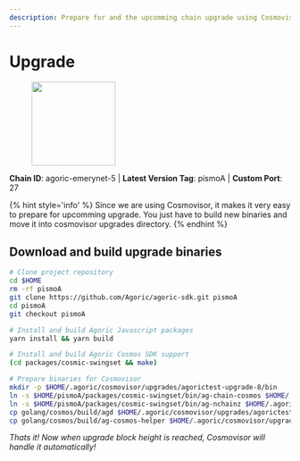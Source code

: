 ```yaml
---
description: Prepare for and the upcomming chain upgrade using Cosmovisor.
---
```


# Upgrade

<figure><img src="https://raw.githubusercontent.com/kj89/testnet_manuals/main/pingpub/logos/agoric.png" width="150" alt=""><figcaption></figcaption></figure>

**Chain ID**: agoric-emerynet-5 | **Latest Version Tag**: pismoA | **Custom Port**: 27

{% hint style='info' %}
Since we are using Cosmovisor, it makes it very easy to prepare for upcomming upgrade.
You just have to build new binaries and move it into cosmovisor upgrades directory.
{% endhint %}

## Download and build upgrade binaries

```bash
# Clone project repository
cd $HOME
rm -rf pismoA
git clone https://github.com/Agoric/agoric-sdk.git pismoA
cd pismoA
git checkout pismoA

# Install and build Agoric Javascript packages
yarn install && yarn build

# Install and build Agoric Cosmos SDK support
(cd packages/cosmic-swingset && make)

# Prepare binaries for Cosmovisor
mkdir -p $HOME/.agoric/cosmovisor/upgrades/agorictest-upgrade-8/bin
ln -s $HOME/pismoA/packages/cosmic-swingset/bin/ag-chain-cosmos $HOME/.agoric/cosmovisor/upgrades/agorictest-upgrade-8/bin/ag-chain-cosmos
ln -s $HOME/pismoA/packages/cosmic-swingset/bin/ag-nchainz $HOME/.agoric/cosmovisor/upgrades/agorictest-upgrade-8/bin/ag-nchainz
cp golang/cosmos/build/agd $HOME/.agoric/cosmovisor/upgrades/agorictest-upgrade-8/bin/
cp golang/cosmos/build/ag-cosmos-helper $HOME/.agoric/cosmovisor/upgrades/agorictest-upgrade-8/bin/
```

*Thats it! Now when upgrade block height is reached, Cosmovisor will handle it automatically!*
